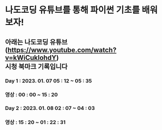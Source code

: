 # 나도코딩 유튜브를 통해 파이썬 기초를 배워보자!

## 아래는 나도코딩 유튜브<br>(https://www.youtube.com/watch?v=kWiCuklohdY)<br>시청 북마크 기록입니다

### Day 1 : 2023. 01. 07 05 : 12 ~ 05 : 35
### 영상 : 00 : 00 ~ 15 : 20

### Day 2 : 2023. 01. 08 02 : 07 ~ 04 : 03
### 영상 : 15 : 20 ~  01 : 22 : 31
